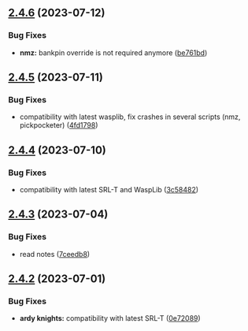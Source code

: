 ## [2.4.6](https://github.com/Torwent/wasp-free/compare/v2.4.5...v2.4.6) (2023-07-12)


### Bug Fixes

* **nmz:** bankpin override is not required anymore ([be761bd](https://github.com/Torwent/wasp-free/commit/be761bdf18a11f8a36ec994b31e963630b5b57a6))



## [2.4.5](https://github.com/Torwent/wasp-free/compare/v2.4.4...v2.4.5) (2023-07-11)


### Bug Fixes

* compatibility with latest wasplib, fix crashes in several scripts (nmz, pickpocketer) ([4fd1798](https://github.com/Torwent/wasp-free/commit/4fd1798a2235586e045a6360eabdac5cec8cb538))



## [2.4.4](https://github.com/Torwent/wasp-free/compare/v2.4.3...v2.4.4) (2023-07-10)


### Bug Fixes

* compatibility with latest SRL-T and WaspLib ([3c58482](https://github.com/Torwent/wasp-free/commit/3c584824c94aadbc908c21aa209d3b799fa7ca22))



## [2.4.3](https://github.com/Torwent/wasp-free/compare/v2.4.2...v2.4.3) (2023-07-04)


### Bug Fixes

* read notes ([7ceedb8](https://github.com/Torwent/wasp-free/commit/7ceedb8f9ac36f946a7ef5232c7f9750c03d7752))



## [2.4.2](https://github.com/Torwent/wasp-free/compare/v2.4.1...v2.4.2) (2023-07-01)


### Bug Fixes

* **ardy knights:** compatibility with latest SRL-T ([0e72089](https://github.com/Torwent/wasp-free/commit/0e720897783a54685d2706706baaed29b940ce13))



